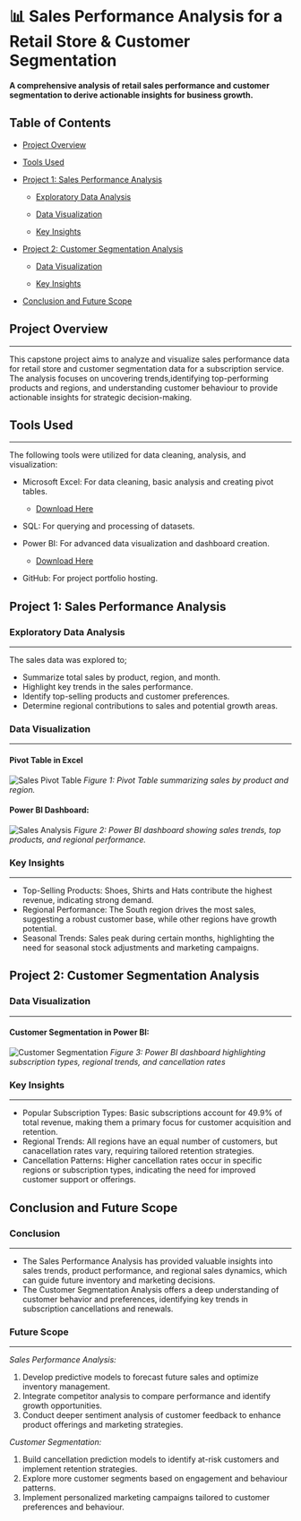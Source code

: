 # **📊 Sales Performance Analysis for a Retail Store & Customer Segmentation**

**A comprehensive analysis of retail sales performance and customer segmentation to derive actionable insights for business growth.**


## Table of Contents

- [Project Overview](#project-overview)

- [Tools Used](#tools-used)

- [Project 1: Sales Performance Analysis](#project-1-sales-performance-analysis)

  - [Exploratory Data Analysis](#exploratory-data-analysis)

  - [Data Visualization](#data-visualization)

  - [Key Insights](#key-insights)

- [Project 2: Customer Segmentation Analysis](#project-2-customer-segmentation-analysis)

  - [Data Visualization](#data-visualization)

  - [Key Insights](#key-insights)

- [Conclusion and Future Scope](#conclusion-and-future-scope)

## Project Overview
---

This capstone project aims to analyze and visualize sales performance data for retail store and customer segmentation data for a subscription service. The analysis focuses on uncovering trends,identifying top-performing products and regions, and understanding customer behaviour to provide actionable insights for strategic decision-making.

## Tools Used
---

The  following tools were utilized for data cleaning, analysis, and visualization:

- Microsoft Excel: For data cleaning, basic analysis and creating pivot tables.
   - [Download Here](https://www.microsoft.com/microsoft-365/excel)
  
- SQL: For querying and processing of datasets.

- Power BI: For advanced data visualization and dashboard creation.
  - [Download Here](https://powerbi.microsoft.com/downloads/)

-  GitHub: For project portfolio hosting.

## Project 1: Sales Performance Analysis

### Exploratory Data Analysis 
---
The sales data was explored to;
- Summarize total sales by product, region, and month.
- Highlight key trends in the sales performance.
- Identify top-selling products and customer preferences.
- Determine regional contributions to sales and potential growth areas.

### Data Visualization
---

#### Pivot Table in Excel

![Sales Pivot Table](https://github.com/user-attachments/assets/553cd7bb-93ff-4cf1-a817-eb5e7faffc09)
*Figure 1: Pivot Table summarizing sales by product and region.*


#### Power BI Dashboard:

![Sales Analysis](https://github.com/user-attachments/assets/1467390f-cf74-4fb9-bf74-2fd18cc0dabf)
*Figure 2: Power BI dashboard showing sales trends, top products, and regional performance.*


### Key Insights
---

- Top-Selling Products: Shoes, Shirts and Hats contribute the highest revenue, indicating strong demand.
- Regional Performance: The South region drives the most sales, suggesting a robust customer base, while other regions have growth potential.
- Seasonal Trends: Sales peak during certain months, highlighting the need for seasonal stock adjustments and marketing campaigns.


## Project 2: Customer Segmentation Analysis

### Data Visualization
---

#### Customer Segmentation in Power BI: 

![Customer Segmentation](https://github.com/user-attachments/assets/67483499-aeed-41ba-a648-cca2d9dd7f2f)
*Figure 3: Power BI dashboard highlighting subscription types, regional trends, and cancellation rates*


### Key Insights
---

- Popular Subscription Types: Basic subscriptions account for 49.9% of total revenue, making them a primary focus for customer acquisition and retention.
- Regional Trends: All regions have an equal number of customers, but canacellation rates vary, requiring tailored retention strategies.
-  Cancellation Patterns: Higher cancellation rates occur in specific regions or subscription types, indicating the need for improved customer support or offerings.

##   Conclusion and Future Scope

### Conclusion
---
- The Sales Performance Analysis has provided valuable insights into sales trends, product performance, and regional sales dynamics, which can guide future inventory and marketing decisions.
- The Customer Segmentation Analysis offers a deep understanding of customer behavior and preferences, identifying key trends in subscription cancellations and renewals.

### Future Scope
---
*Sales Performance Analysis:*
1. Develop predictive models to forecast future sales and optimize inventory management.
2. Integrate competitor analysis to compare performance and identify growth opportunities.
3. Conduct deeper sentiment analysis of customer feedback to enhance product offerings and marketing strategies.

*Customer Segmentation:*
1. Build cancellation prediction models to identify at-risk customers and implement retention strategies.
2. Explore more customer segments based on engagement and behaviour patterns.
3. Implement personalized marketing campaigns tailored to customer preferences and behaviour.
